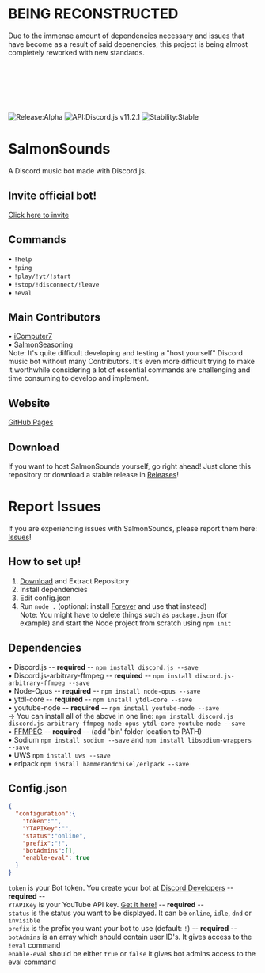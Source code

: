 # BEING RECONSTRUCTED
Due to the immense amount of dependencies necessary and issues that have become as a result
of said depenencies, this project is being almost completely reworked with new standards.

<br>
<br>
<br>
<br>
<br>


![Release:Alpha](https://img.shields.io/badge/Release-Alpha-red.svg)
![API:Discord.js v11.2.1](https://img.shields.io/badge/API-Discord.js%20v11.2.1-blue.svg)
![Stability:Stable](https://img.shields.io/badge/Stability-Stable-green.svg)
# SalmonSounds
A Discord music bot made with Discord.js.<br>
## Invite official bot!
[Click here to invite](https://discordapp.com/oauth2/authorize?client_id=355909071221817344&scope=bot&permissions=104190016)<br>
## Commands
&#8226; `!help`<br>
&#8226; `!ping`<br>
&#8226; `!play/!yt/!start`<br>
&#8226; `!stop/!disconnect/!leave`<br>
&#8226; `!eval`<br>
## Main Contributors
&#8226; [iComputer7](https://github.com/iComputer7)<br>
&#8226; [SalmonSeasoning](https://github.com/SalmonSeasoning)<br>
Note: It's quite difficult developing and testing a "host yourself" Discord music bot without many Contributors. It's even more difficult trying to make it worthwhile considering a lot of essential commands are challenging and time consuming to develop and implement.
## Website
[GitHub Pages](https://salmonseasoning.github.io/SalmonSounds)<br>
## Download
If you want to host SalmonSounds yourself, go right ahead! Just clone this repository or download a stable release in [Releases](https://github.com/SalmonSeasoning/SalmonSounds/releases)!<br>
# Report Issues
If you are experiencing issues with SalmonSounds, please report them here: [Issues](https://github.com/SalmonSeasoning/SalmonSounds/issues)!
## How to set up!
1) [Download](https://github.com/SalmonSeasoning/SalmonSounds/releases) and Extract Repository<br>
2) Install dependencies<br>
3) Edit config.json<br>
4) Run `node .` (optional: install [Forever](https://github.com/foreverjs/forever) and use that instead)<br>
Note: You might have to delete things such as `package.json` (for example) and start the Node project from scratch using `npm init`<br>
## Dependencies
&#8226; Discord.js -- **required** -- `npm install discord.js --save`<br>
&#8226; Discord.js-arbitrary-ffmpeg -- **required** -- `npm install discord.js-arbitrary-ffmpeg --save`<br>
&#8226; Node-Opus -- **required** -- `npm install node-opus --save`<br>
&#8226; ytdl-core -- **required** -- `npm install ytdl-core --save`<br>
&#8226; youtube-node -- **required** -- `npm install youtube-node --save`<br>
-> You can install all of the above in one line: `npm install discord.js discord.js-arbitrary-ffmpeg node-opus ytdl-core youtube-node --save`<br>
&#8226; [FFMPEG](https://www.ffmpeg.org) -- **required** -- (add 'bin' folder location to PATH)<br>
&#8226; Sodium `npm install sodium --save` and `npm install libsodium-wrappers --save`<br>
&#8226; UWS `npm install uws --save`<br>
&#8226; erlpack `npm install hammerandchisel/erlpack --save`<br>
## Config.json
```json
{
  "configuration":{
    "token":"",
    "YTAPIKey":"",
    "status":"online",
    "prefix":"!",
    "botAdmins":[],
    "enable-eval": true
  }
}
```
`token` is your Bot token. You create your bot at [Discord Developers](https://discordapp.com/developers) -- **required** --<br>
`YTAPIKey` is your YouTube API key. [Get it here!](https://console.developers.google.com/apis) -- **required** --<br>
`status` is the status you want to be displayed. It can be `online`, `idle`, `dnd` or `invisible`<br>
`prefix` is the prefix you want your bot to use (default: `!`) -- **required** --<br>
`botAdmins` is an array which should contain user ID's. It gives access to the `!eval` command<br>
`enable-eval` should be either `true` or `false` it gives bot admins access to the eval command
